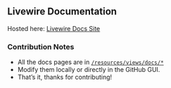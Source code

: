 ## Livewire Documentation

Hosted here: [Livewire Docs Site](https://laravel-livewire.com)

### Contribution Notes
* All the docs pages are in [`/resources/views/docs/*`](https://github.com/livewire/docs/tree/master/resources/views/docs)
* Modify them locally or directly in the GitHub GUI.
* That’s it, thanks for contributing!
